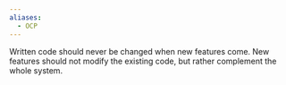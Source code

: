 ```yaml
---
aliases:
  - OCP
---
```

Written code should never be changed when new features come. New features should not modify the existing code, but rather complement the whole system.
